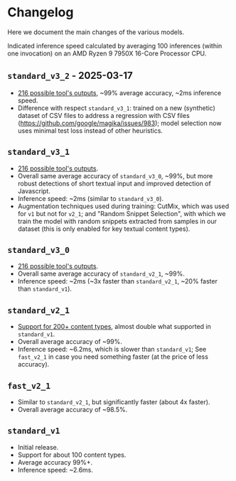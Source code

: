 # Changelog

Here we document the main changes of the various models.

Indicated inference speed calculated by averaging 100 inferences (within one invocation) on an AMD Ryzen 9 7950X 16-Core Processor CPU.

## `standard_v3_2` - 2025-03-17

- [216 possible tool's outputs](./standard_v3_2/README.md), ~99% average accuracy, ~2ms inference speed.
- Difference with respect `standard_v3_1`: trained on a new (synthetic) dataset of CSV files to address a regression with CSV files (https://github.com/google/magika/issues/983); model selection now uses minimal test loss instead of other heuristics.

## `standard_v3_1`

- [216 possible tool's outputs](./standard_v3_1/README.md).
- Overall same average accuracy of `standard_v3_0`, ~99%, but more robust detections of short textual input and improved detection of Javascript.
- Inference speed: ~2ms (similar to `standard_v3_0`).
- Augmentation techniques used during training: CutMix, which was used for `v1` but not for `v2_1`; and "Random Snippet Selection", with which we train the model with random snippets extracted from samples in our dataset (this is only enabled for key textual content types).

## `standard_v3_0`

- [216 possible tool's outputs](./standard_v3_0/README.md).
- Overall same average accuracy of `standard_v2_1`, ~99%.
- Inference speed: ~2ms (~3x faster than `standard_v2_1`, ~20% faster than `standard_v1`).

## `standard_v2_1`

- [Support for 200+ content types](./standard_v2_1/README.md), almost double what supported in `standard_v1`.
- Overall average accuracy of ~99%.
- Inference speed: ~6.2ms, which is slower than `standard_v1`; See `fast_v2_1` in case you need something faster (at the price of less accuracy).

## `fast_v2_1`

- Similar to `standard_v2_1`, but significantly faster (about 4x faster).
- Overall average accuracy of ~98.5%.


## `standard_v1`

- Initial release.
- Support for about 100 content types.
- Average accuracy 99%+.
- Inference speed: ~2.6ms.
